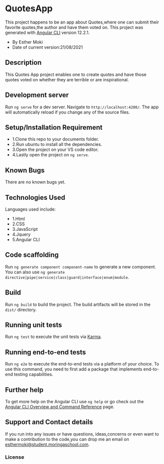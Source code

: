 # QuotesApp

This project happens to be an app about Quotes,where one can submit their favorite quotes,the author and have them voted on. 
This project was generated with [Angular CLI](https://github.com/angular/angular-cli) version 12.2.1.

* By Esther Moki
* Date of current version:21/08/2021

## Description

This Quotes App project enables one to create quotes and have those quotes voted on whether they are terrible or are inspirational. 

## Development server

Run `ng serve` for a dev server. Navigate to `http://localhost:4200/`. The app will automatically reload if you change any of the source files.

## Setup/Installation Requirement

* 1.Clone this repo to your documents folder.
* 2.Run ubuntu to install all the dependencies.
* 3.Open the project on your VS code editor.
* 4.Lastly open the project on `ng serve`.

## Known Bugs

There are no known bugs yet.

## Technologies Used

Languages used include:

* 1.Html
* 2.CSS
* 3.JavaScript
* 4.Jquery
* 5.Angular CLI

## Code scaffolding

Run `ng generate component component-name` to generate a new component. You can also use `ng generate directive|pipe|service|class|guard|interface|enum|module`.

## Build

Run `ng build` to build the project. The build artifacts will be stored in the `dist/` directory.

## Running unit tests

Run `ng test` to execute the unit tests via [Karma](https://karma-runner.github.io).

## Running end-to-end tests

Run `ng e2e` to execute the end-to-end tests via a platform of your choice. To use this command, you need to first add a package that implements end-to-end testing capabilities.

## Further help

To get more help on the Angular CLI use `ng help` or go check out the [Angular CLI Overview and Command Reference](https://angular.io/cli) page.

## Support and Contact details

If you run into any issues or have questions, ideas,concerns or even want to make a contribution to the code,you can drop me an email on esthermoki@student.moringaschool.com.

### License

<!-- 
This document comes with <a href="https://github.com/Esther-Moki/Delani-Studio/blob/master/LICENSE" target="_blank">MIT Licence</a> . Find the License document attached to it to learn more about it.
* Copyright (c) [2021] [Esther Moki] -->
